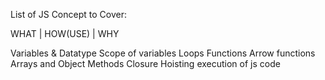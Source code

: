 List of JS Concept to Cover:

WHAT |  HOW(USE)  |  WHY 

Variables & Datatype
Scope of variables
Loops
Functions 
Arrow functions
Arrays and Object Methods
Closure
Hoisting 
execution of js code
